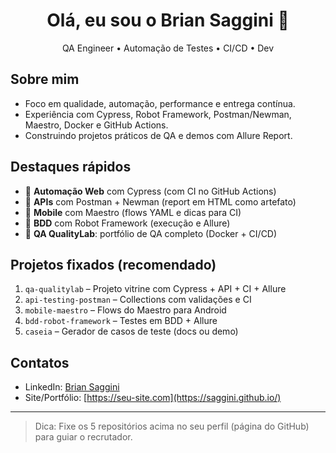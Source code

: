 <h1 align="center">Olá, eu sou o Brian Saggini 👋</h1>

<p align="center">
QA Engineer • Automação de Testes • CI/CD • Dev
</p>

<p align="center">
<a href="https://img.shields.io/badge/Cypress-17202C?logo=cypress"> </a>
<a href="https://img.shields.io/badge/Robot_Framework-000?logo=robot-framework&logoColor=white"> </a>
<a href="https://img.shields.io/badge/Postman-FF6C37?logo=postman&logoColor=white"> </a>
<a href="https://img.shields.io/badge/Docker-2496ED?logo=docker&logoColor=white"> </a>
<a href="https://img.shields.io/badge/Kubernetes-326CE5?logo=kubernetes&logoColor=white"> </a>
<a href="https://img.shields.io/badge/GitHub_Actions-2088FF?logo=github-actions&logoColor=white"> </a>
</p>

## Sobre mim
- Foco em qualidade, automação, performance e entrega contínua.
- Experiência com Cypress, Robot Framework, Postman/Newman, Maestro, Docker e GitHub Actions.
- Construindo projetos práticos de QA e demos com Allure Report.

## Destaques rápidos
- 🔧 **Automação Web** com Cypress (com CI no GitHub Actions)
- 🔶 **APIs** com Postman + Newman (report em HTML como artefato)
- 📱 **Mobile** com Maestro (flows YAML e dicas para CI)
- 🤖 **BDD** com Robot Framework (execução e Allure)
- 🧪 **QA QualityLab**: portfólio de QA completo (Docker + CI/CD)

## Projetos fixados (recomendado)
1. `qa-qualitylab` – Projeto vitrine com Cypress + API + CI + Allure
2. `api-testing-postman` – Collections com validações e CI
3. `mobile-maestro` – Flows do Maestro para Android
4. `bdd-robot-framework` – Testes em BDD + Allure
5. `caseia` – Gerador de casos de teste (docs ou demo)

## Contatos
- LinkedIn: [Brian Saggini](https://www.linkedin.com/in/seu-linkedin)
- Site/Portfólio: [https://seu-site.com](https://saggini.github.io/)

---

> Dica: Fixe os 5 repositórios acima no seu perfil (página do GitHub) para guiar o recrutador.
